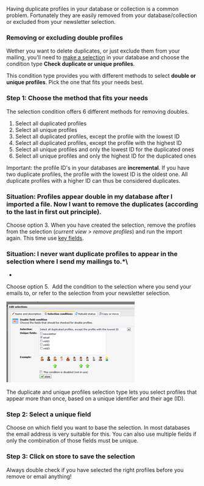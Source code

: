 Having duplicate profiles in your database or collection is a common
problem. Fortunately they are easily removed from your
database/collection or excluded from your newsletter selection.

### Removing or excluding double profiles

Wether you want to delete duplicates, or just exclude them from your
mailing, you'll need to [make a
selection](./selections-and-miniselections.en.md)
in your database and choose the condition type **Check duplicate or
unique profiles**.

This condition type provides you with different methods to select
**double or unique profiles**. Pick the one that fits your needs best.

### Step 1: Choose the method that fits your needs

The selection condition offers 6 different methods for removing doubles.

1.  Select all duplicated profiles
2.  Select all unique profiles
3.  Select all duplicated profiles, except the profile with the lowest
    ID
4.  Select all duplicated profiles, except the profile with the highest
    ID
5.  Select all unique profiles and only the lowest ID for the duplicated
    ones
6.  Select all unique profiles and only the highest ID for the
    duplicated ones

Important: the profile ID's in your databases are **incremental**. If
you have two duplicate profiles, the profile with the lowest ID is the
oldest one. All duplicate profiles with a higher ID can thus be
considered duplicates.

### Situation: Profiles appear double in my database after I imported a file. Now I want to remove the duplicates (according to the last in first out principle).

Choose option 3. When you have created the selection, remove the
profiles from the selection (*current view \> remove profiles*) and run
the import again. This time use [key fields](./what-are-key-fields.en.md).

### Situation: I never want duplicate profiles to appear in the selection where I send my mailings to.*\
*

Choose option 5.  Add the condition to the selection where you send your
emails to, or refer to the selection from your newsletter selection.

![Select single or duplicate profiles](images/removedoublesselections.png)

The duplicate and unique profiles selection type lets you select
profiles that appear more than once, based on a unique identifier and
their age (ID).

### Step 2: Select a unique field

Choose on which field you want to base the selection. In most databases
the email address is very suitable for this. You can also use multiple
fields if only the combination of those fields must be unique.

### Step 3: Click on store to save the selection

Always double check if you have selected the right profiles before you
remove or email anything!
